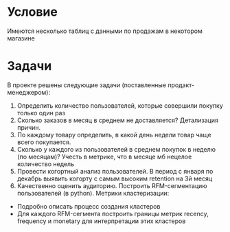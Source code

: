# Условие
Имеются несколько таблиц с данными по продажам в некотором магазине

# Задачи
В проекте решены следующие задачи (поставленные продакт-менеджером):
1) Определить количество пользователей, которые совершили покупку только один раз
2) Сколько заказов в месяц в среднем не доставляется? Детализация причин.
3) По каждому товару определить, в какой день недели товар чаще всего покупается.
4) Сколько у каждого из пользователей в среднем покупок в неделю (по месяцам)? Учесть в метрике, что в месяце мб нецелое количество недель
5) Провести когортный анализ пользователей. В период с января по декабрь выявить когорту с самым высоким retention на 3й месяц
6) Качественно оценить аудиторию. Построить RFM-сегментацию пользователей (в python). Метрики кластеризации:
- Подробно описать процесс создания кластеров
- Для каждого RFM-сегмента построить границы метрик recency, frequency и monetary для интерпретации этих кластеров
